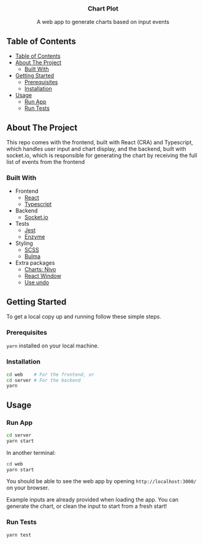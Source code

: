 <p align="center">
  <h3 align="center">Chart Plot</h3>
  <p align="center">
    A web app to generate charts based on input events
  </p>
  
</p>

<!-- TABLE OF CONTENTS -->

## Table of Contents

- [Table of Contents](#table-of-contents)
- [About The Project](#about-the-project)
  - [Built With](#built-with)
- [Getting Started](#getting-started)
  - [Prerequisites](#prerequisites)
  - [Installation](#installation)
- [Usage](#usage)
  - [Run App](#run-app)
  - [Run Tests](#run-tests)

<!-- ABOUT THE PROJECT -->

## About The Project

This repo comes with the frontend, built with React (CRA) and Typescript, which handles user input and chart display, and the backend, 
built with socket.io, which is responsible for generating the chart by receiving the full list of events from the frontend

### Built With

-   Frontend
    -   [React](https://reactjs.org/)
    -   [Typescript](https://www.typescriptlang.org/)
-   Backend
    -   [Socket.io](https://socket.io/)
-   Tests
    -   [Jest](https://jestjs.io/)
    -   [Enzyme](https://enzymejs.github.io/enzyme/)
-   Styling
    -   [SCSS](https://sass-lang.com/)
    -   [Bulma](https://bulma.io/)
-   Extra packages
    -   [Charts: Nivo](https://nivo.rocks/)
    -   [React Window](https://github.com/bvaughn/react-window)
    -   [Use undo](https://github.com/homerchen19/use-undo)


## Getting Started

To get a local copy up and running follow these simple steps.

### Prerequisites

`yarn` installed on your local machine.

### Installation

```sh
cd web    # For the frontend, or
cd server # For the backend
yarn
```

## Usage

### Run App

```sh
cd server
yarn start
```

In another terminal:
```sh
cd web
yarn start
```

You should be able to see the web app by opening `http://localhost:3000/` on your browser.

Example inputs are already provided when loading the app. You can generate the chart, or clean the input to start from a fresh start!

### Run Tests

```sh
yarn test
```
